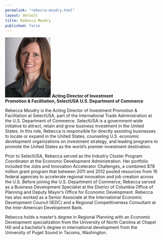 ```yaml
---
permalink: "rebecca-moudry.html"
layout: default
title: Rebecca Moudry
published: false
---
```



<span class="imgright">![Rebecca Moudry](images/RM-headshot-small.jpg)
**Acting Director of Investment<br/>Promotion & Facilitation, SelectUSA**
**U.S. Department of Commerce**</span>


Rebecca Moudry is the Acting Director of Investment Promotion & Facilitation at SelectUSA, part of the International Trade Administration at the U.S. Department of Commerce.  SelectUSA is a government‐wide initiative to attract, retain and grow business investment in the United States.  In this role, Rebecca is responsible for directly assisting businesses to locate or expand in the United States, counseling U.S. economic development organizations on investment strategy, and leading programs to promote the United States as the world’s premier investment destination.

Prior to SelectUSA, Rebecca served as the Industry Cluster Program Coordinator at the Economic Development Administration.  Her portfolio included the Jobs and Innovation Accelerator Challenges, a combined $78 million grant program that between 2011 and 2012 pooled resources from 16 federal agencies to accelerate regional innovation and job creation across the U.S.   Before joining the U.S. Department of Commerce, Rebecca served as a Business Development Specialist at the District of Columbia Office of Planning and Deputy Mayor’s Office for Economic Development.  Rebecca has also worked as a Senior Associate at the International Economic Development Council (IEDC) and a Regional Competitiveness Consultant at the Inter-American Development Bank.

Rebecca holds a master’s degree in Regional Planning with an Economic Development specialization from the University of North Carolina at Chapel Hill and a bachelor’s degree in international development from the University of Puget Sound in Tacoma, Washington.
